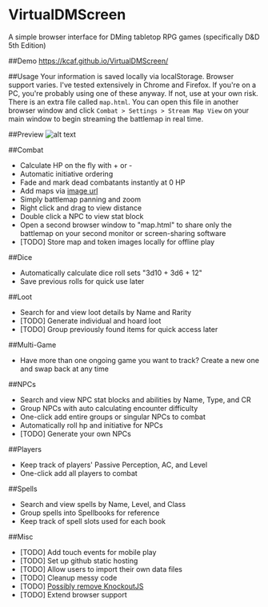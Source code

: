 # VirtualDMScreen
A simple browser interface for DMing tabletop RPG games (specifically D&D 5th Edition)

##Demo
https://kcaf.github.io/VirtualDMScreen/

##Usage
Your information is saved locally via localStorage. Browser support varies. I've tested extensively in Chrome and Firefox. If you're on a PC, you're probably using one of these anyway. If not, use at your own risk.  
There is an extra file called `map.html`. You can open this file in another browser window and click `Combat > Settings > Stream Map View` on your main window to begin streaming the battlemap in real time.

##Preview
![alt text](http://i.imgur.com/9leuIOF.jpg "VirtualDMScreen")

##Combat
- Calculate HP on the fly with + or -
- Automatic initiative ordering
- Fade and mark dead combatants instantly at 0 HP
- Add maps via [image url](https://reddit.com/r/battlemaps)
- Simply battlemap panning and zoom
- Right click and drag to view distance
- Double click a NPC to view stat block
- Open a second browser window to "map.html" to share only the battlemap on your second monitor or screen-sharing software
- [TODO] Store map and token images locally for offline play

##Dice
- Automatically calculate dice roll sets "3d10 + 3d6 + 12"
- Save previous rolls for quick use later

##Loot
- Search for and view loot details by Name and Rarity
- [TODO] Generate individual and hoard loot
- [TODO] Group previously found items for quick access later

##Multi-Game
- Have more than one ongoing game you want to track? Create a new one and swap back at any time

##NPCs
- Search and view NPC stat blocks and abilities by Name, Type, and CR
- Group NPCs with auto calculating encounter difficulty
- One-click add entire groups or singular NPCs to combat
- Automatically roll hp and initiative for NPCs
- [TODO] Generate your own NPCs

##Players
- Keep track of players' Passive Perception, AC, and Level
- One-click add all players to combat

##Spells
- Search and view spells by Name, Level, and Class
- Group spells into Spellbooks for reference
- Keep track of spell slots used for each book

##Misc
- [TODO] Add touch events for mobile play
- [TODO] Set up github static hosting
- [TODO] Allow users to import their own data files
- [TODO] Cleanup messy code
- [TODO] [Possibly remove KnockoutJS](https://www.youtube.com/watch?v=MH7KYmGnj40)
- [TODO] Extend browser support

